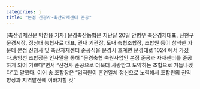 ```yaml
---
categories: j
title: "본점 신청사·축산자재센터 준공"
---
```

[축산경제신문 박찬용 기자] 문경축산농협은 지난달 20일 안병우 축산경제대표, 신현구 문경시장, 정상태 농협사료 대표, 관내 기관장, 도내 축협조합장, 조합원 등이 참석한 가운데 본점 신청사 및 축산자재센터 준공식을 문경시 호계면 문경대로 1024 에서 가졌다.송영선 조합장은 인사말을 통해 “문경축협 숙원사업인 본점 준공과 자재센터를 준공하게 되어 기쁘다”면서 “신청사 준공으로 더욱더 사랑받고 도약하는 조합으로 거듭나겠다”고 말했다. 이어 송 조합장은 “임직원이 혼연일체 정신으로 노력해서 조합원의 권익향상과 지역발전에 이바지할 것”